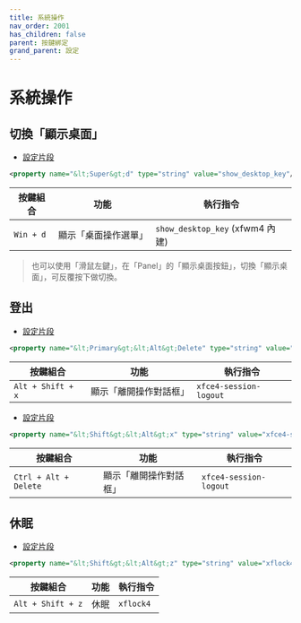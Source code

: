 ```yaml
---
title: 系統操作
nav_order: 2001
has_children: false
parent: 按鍵綁定
grand_parent: 設定
---
```



# 系統操作


## 切換「顯示桌面」

* [設定片段](https://github.com/samwhelp/manjaro-xfce-adjustment/tree/main/prototype/main/xfce-config/Main/asset/overlay/etc/skel/.config/xfce4/xfconf/xfce-perchannel-xml/xfce4-keyboard-shortcuts.xml#L215)

``` xml
<property name="&lt;Super&gt;d" type="string" value="show_desktop_key"/>
```

| 按鍵組合           | 功能        | 執行指令             |
| ----------------- | ------------ | -------------------- |
| `Win + d`  | 顯示「桌面操作選單」 | `show_desktop_key` (xfwm4 內建) |

> 也可以使用「滑鼠左鍵」，在「Panel」的「顯示桌面按鈕」，切換「顯示桌面」，可反覆按下做切換。


## 登出

* [設定片段](https://github.com/samwhelp/manjaro-xfce-adjustment/tree/main/prototype/main/xfce-config/Main/asset/overlay/etc/skel/.config/xfce4/xfconf/xfce-perchannel-xml/xfce4-keyboard-shortcuts.xml#L69)

``` xml
<property name="&lt;Primary&gt;&lt;Alt&gt;Delete" type="string" value="xfce4-session-logout"/>
```

| 按鍵組合           | 功能        | 執行指令             |
| ----------------- | ------------ | -------------------- |
| `Alt + Shift + x`  | 顯示「離開操作對話框」 | `xfce4-session-logout` |

* [設定片段](https://github.com/samwhelp/manjaro-xfce-adjustment/tree/main/prototype/main/xfce-config/Main/asset/overlay/etc/skel/.config/xfce4/xfconf/xfce-perchannel-xml/xfce4-keyboard-shortcuts.xml#L61)

``` xml
<property name="&lt;Shift&gt;&lt;Alt&gt;x" type="string" value="xfce4-session-logout"/>
```

| 按鍵組合           | 功能        | 執行指令             |
| ----------------- | ------------ | -------------------- |
| `Ctrl + Alt + Delete`  | 顯示「離開操作對話框」 | `xfce4-session-logout` |


## 休眠

* [設定片段](https://github.com/samwhelp/manjaro-xfce-adjustment/tree/main/prototype/main/xfce-config/Main/asset/overlay/etc/skel/.config/xfce4/xfconf/xfce-perchannel-xml/xfce4-keyboard-shortcuts.xml#L215)

``` xml
<property name="&lt;Shift&gt;&lt;Alt&gt;z" type="string" value="xflock4"/>
```

| 按鍵組合           | 功能        | 執行指令             |
| ----------------- | ------------ | -------------------- |
| `Alt + Shift + z` | 休眠 | `xflock4` |
